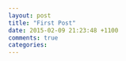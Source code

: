 ```yaml
---
layout: post
title: "First Post"
date: 2015-02-09 21:23:48 +1100
comments: true
categories: 
---
```

